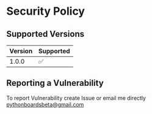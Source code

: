 # Security Policy

## Supported Versions

| Version | Supported          |
| ------- | ------------------ |
| 1.0.0  | :white_check_mark: |

## Reporting a Vulnerability
To report Vulnerability create Issue or email me directly pythonboardsbeta@gmail.com
